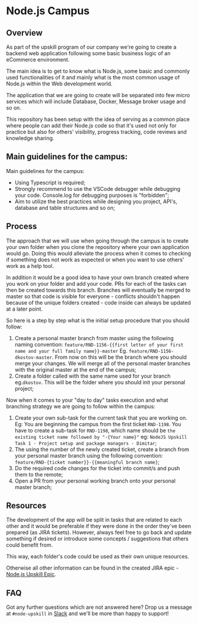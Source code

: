 # Node.js Campus

## Overview

As part of the upskill program of our company we're going to create a backend web application following some basic business logic of an eCommerce environment.

The main idea is to get to know what is Node.js, some basic and commonly used functionalities of it and mainly what is the most common usage of Node.js within the Web development world.

The application that we are going to create will be separated into few micro services which will include Database, Docker, Message broker usage and so on.

This repository has been setup with the idea of serving as a common place where people can add their Node.js code so that it's used not only for practice but also for others' visibility, progress tracking, code reviews and knowledge sharing.

## Main guidelines for the campus:

Main guidelines for the campus:

- Using Typescript is required;
- Strongly recommend to use the VSCode debugger while debugging your code. Console.log for debugging purposes is "forbidden";
- Aim to utilize the best practices while designing you project, API's, database and table structures and so on;

## Process

The approach that we will use when going through the campus is to create your own folder when you clone the repository where your own application would go. Doing this would alleviate the process when it comes to checking if something does not work as expected or when you want to use others' work as a help tool.

In addition it would be a good idea to have your own branch created where you work on your folder and add your code. PRs for each of the tasks can then be created towards this branch. Branches will eventually be merged to master so that code is visible for everyone - conflicts shouldn't happen because of the unique folders created - code inside can always be updated at a later point.

So here is a step by step what is the initial setup procedure that you should follow:

1. Create a personal master branch from master using the following naming convention: `feature/RND-1156-{{first letter of your first name and your full family name}}-master` Eg. `feature/RND-1156-dkostov-master`. From now on this will be the branch where you should merge your changes. We will merge all of the personal master branches with the original master at the end of the campus;
2. Create a folder called with the same name used for your branch eg.`dkostov`. This will be the folder where you should init your personal project;

Now when it comes to your "day to day" tasks execution and what branching strategy we are going to follow within the campus:

1. Create your own sub-task for the current task that you are working on. Eg: You are beginning the campus from the first ticket `RND-1198`. You have to create a sub-task for `RND-1198`, which name should be `the existing ticket name followed by "-{Your name}"` eg: `NodeJS Upskill Task 1 - Project setup and package managers - Dimitar`;
2. The using the number of the newly created ticket, create a branch from your personal master branch using the following convention: `feature/RND-{ticket number}}-{{meaningful branch name}`;
3. Do the required code changes for the ticket into commit/s and push them to the remote;
4. Open a PR from your personal working branch onto your personal master branch;

## Resources

The development of the app will be split in tasks that are related to each other and it would be preferable if they were done in the order they've been prepared (as JIRA tickets). However, always feel free to go back and update something if desired or introduce some concepts / suggestions that others could benefit from.

This way, each folder's code could be used as their own unique resources.

Otherwise all other information can be found in the created JIRA epic - [Node.js Upskill Epic](https://jira-emea.merkle.com/browse/RND-1156).

## FAQ

Got any further questions which are not answered here? Drop us a message at `#node-upskill` in [Slack](https://merkle-ec.slack.com/archives/C063P9JKCSH) and we'll be more than happy to support!
